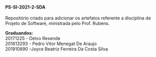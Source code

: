 #### PS-SI-2021-2-SDA

Repositório criado para adicionar os artefatos referente a disciplina de Projeto de Software, ministrada pelo Prof. Rubens. 

**Graduandos:** </br>
20171225 - Delvo Resende </br>
201613293 - Pedro Vitor Menegat De Araujo </br>
201910890 -Joyce Beatriz Ferreira Da Costa Silva


